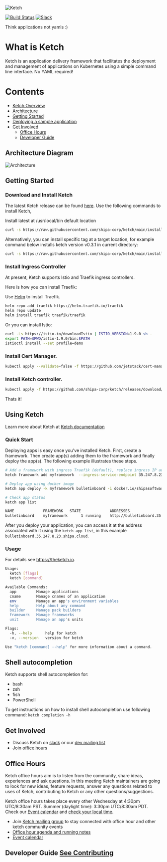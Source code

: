 ![Ketch](https://i.imgur.com/TVe46Dm.png)


[![Build Status](https://travis-ci.com/shipa-corp/ketch.svg?token=qcHta8a4Eyd9eGNDTuSN&branch=main)](https://travis-ci.com/shipa-corp/ketch)
[![Slack](https://img.shields.io/badge/chat-on%20slack-6A5DAB)](https://shipa-io.slack.com/archives/C01E4FMEY9K)

Think applications not yamls :)

# What is Ketch
Ketch is an application delivery framework that facilitates the deployment and management of applications on Kubernetes using a simple command line interface. No YAML required!

# Contents
* [Ketch Overview](https://learn.theketch.io/docs/overview)
* [Architecture](https://learn.theketch.io/docs/architecture)
* [Getting Started](#getting-started)
* [Deploying a sample application](https://learn.theketch.io/docs/getting-started#deploying-an-application)  
* [Get Involved](#get-involved)
  * [Office Hours](#office-hours)
  * [Developer Guide](./CONTRIBUTING.md)

## Architecture Diagram
![Architecture](./img/ketch-architecture.png)

## Getting Started

### Download and Install Ketch
The latest Ketch release can be found [here](https://github.com/shipa-corp/ketch/releases). Use the following commands
to install Ketch,

Install latest at /usr/local/bin default location

```bash
curl -s https://raw.githubusercontent.com/shipa-corp/ketch/main/install.sh | bash
```


Alternatively, you can install specific tag at a target location, for example command below installs ketch version v0.3.1 in current directory:

```bash
curl -s https://raw.githubusercontent.com/shipa-corp/ketch/main/install.sh | INSTALL_DIR=. TAG=v0.3.1  bash
```



### Install Ingress Controller

At present, Ketch supports Istio and Traefik ingress controllers.

Here is how you can install Traefik:

Use [Helm](https://helm.sh/docs/intro/install/) to install Traefik.

```bash
helm repo add traefik https://helm.traefik.io/traefik
helm repo update
helm install traefik traefik/traefik
```

Or you can install Istio:

```bash
curl -Ls https://istio.io/downloadIstio | ISTIO_VERSION=1.9.0 sh -
export PATH=$PWD/istio-1.9.0/bin:$PATH
istioctl install --set profile=demo
```

### Install Cert Manager.
```bash
kubectl apply --validate=false -f https://github.com/jetstack/cert-manager/releases/download/v1.0.3/cert-manager.yaml
```
### Install Ketch controller.
```bash
kubectl apply -f https://github.com/shipa-corp/ketch/releases/download/v0.3.1/ketch-controller.yaml
```

Thats it!

## Using Ketch

Learn more about Ketch at [Ketch documentation](https://learn.theketch.io/docs)

### Quick Start
Deploying apps is easy once you've installed Ketch.  First, create a framework. Then create app(s) adding them to the framework and finally
deploy the app(s).  The following example illustrates these steps.

```bash
# Add a framework with ingress Traefik (default), replace ingress IP address by your ingress IP address
ketch framework add myframework  --ingress-service-endpoint 35.247.8.23 --ingress-type traefik

# Deploy app using docker image
ketch app deploy -k myframework bulletinboard -i docker.io/shipasoftware/bulletinboard:1.0

# Check app status
ketch app list

NAME             FRAMEWORK   STATE             ADDRESSES                                      BUILDER    DESCRIPTION
bulletinboard    myframework      1 running    http://bulletinboard.35.247.8.23.shipa.cloud
```
After you deploy your application, you can access it at the address associated with it using the `ketch app list`, in
this example `bulletinboard.35.247.8.23.shipa.cloud`.

### Usage
For details see https://theketch.io.

```bash
Usage:
  ketch [flags]
  ketch [command]

Available Commands:
  app         Manage applications
  cname       Manage cnames of an application
  env         Manage an app's environment variables
  help        Help about any command
  builder     Manage pack builders
  framework   Manage frameworks
  unit        Manage an app's units

Flags:
  -h, --help      help for ketch
  -v, --version   version for ketch

Use "ketch [command] --help" for more information about a command.
```

## Shell autocompletion

Ketch supports shell autocompletion for:
- bash
- zsh
- fish
- PowerShell

To get instructions on how to install shell autocompletion use following command:
`ketch completion -h`

## Get Involved

* Discuss Ketch on [slack](https://join.slack.com/t/shipaco/shared_invite/zt-mqy8plp1-DxFKP102VJtUn5q9tzom9Q) or our [dev mailing list](https://groups.google.com/g/ketch-dev)
* Join [office hours](#office-hours)

## Office Hours
Ketch office hours aim is to listen from the community, share ideas, experiences and ask questions. In this meeting Ketch maintainers are going to look for new ideas, feature requests, answer any questions related to uses of Ketch, contributing to Ketch or any other questions/suggestions.

Ketch office hours takes place every other Wednesday at 4:30pm UTC/8:30am PST. Summer (daylight time): 3:30pm UTC/8:30am PDT. Check our [Event calendar](https://calendar.google.com/calendar/embed?src=48oaii5hknjo6vbrhq8lgqg0c8%40group.calendar.google.com&ctz=America%2FLos_Angeles) and [check your local time](https://www.thetimezoneconverter.com/?t=16:30&tz=UTC).

* Join [Ketch mailing group](https://groups.google.com/g/ketch-dev) to stay connected with office hour and other ketch community events
* [Office hour agenda and running notes](https://docs.google.com/document/d/1E5SJx5pTe2ZsEY60A5FFThv931Euw2Pmr-MvoBU510s/edit#)
* [Event calendar](https://calendar.google.com/calendar/embed?src=48oaii5hknjo6vbrhq8lgqg0c8%40group.calendar.google.com&ctz=America%2FLos_Angeles)


## Developer Guide [See Contributing](./CONTRIBUTING.md)

